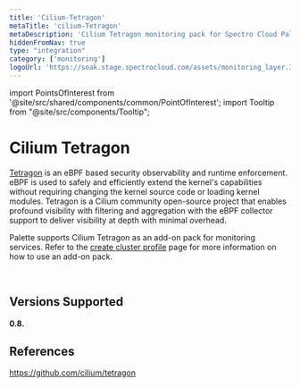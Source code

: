 ```yaml
---
title: 'Cilium-Tetragon'
metaTitle: 'cilium-Tetragon'
metaDescription: 'Cilium Tetragon monitoring pack for Spectro Cloud Palette'
hiddenFromNav: true
type: "integration"
category: ['monitoring']
logoUrl: 'https://soak.stage.spectrocloud.com/assets/monitoring_layer.3b14cf5b.svg'
---
```





import PointsOfInterest from '@site/src/shared/components/common/PointOfInterest';
import Tooltip from "@site/src/components/Tooltip";

# Cilium Tetragon

[Tetragon](https://github.com/cilium/tetragon) is an eBPF based security observability and runtime enforcement. eBPF is used to safely and efficiently extend the kernel's capabilities without requiring changing the kernel source code or loading kernel modules. Tetragon is a Cilium community open-source project that enables profound visibility with filtering and aggregation with the eBPF collector support to deliver visibility at depth with minimal overhead.

Palette supports Cilium Tetragon as an add-on pack for monitoring services. Refer to the [create cluster profile](/cluster-profiles/task-define-profile#overview) page for more information on how to use an add-on pack.

<br />

## Versions Supported

<Tabs>

<TabItem value="0.8.x" label="0.8.x">

**0.8.**

</TabItem>

</Tabs>



## References

https://github.com/cilium/tetragon

